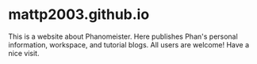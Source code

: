 # mattp2003.github.io
This is a website about Phanomeister. Here publishes Phan's personal information, workspace, and tutorial blogs. All users are welcome! Have a nice visit.
